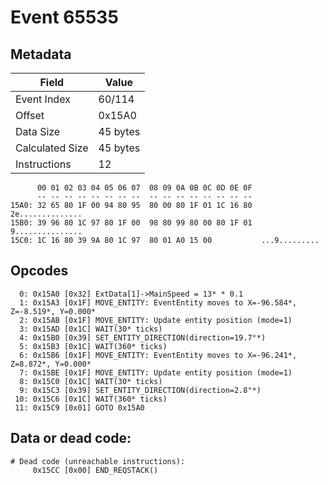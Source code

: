 # Event 65535

## Metadata

| Field           | Value    |
|-----------------|----------|
| Event Index     | 60/114   |
| Offset          | 0x15A0   |
| Data Size       | 45 bytes |
| Calculated Size | 45 bytes |
| Instructions    | 12       |

```
      00 01 02 03 04 05 06 07  08 09 0A 0B 0C 0D 0E 0F
      -- -- -- -- -- -- -- --  -- -- -- -- -- -- -- --
15A0: 32 65 80 1F 00 94 80 95  80 00 80 1F 01 1C 16 80  2e..............
15B0: 39 96 80 1C 97 80 1F 00  98 80 99 80 00 80 1F 01  9...............
15C0: 1C 16 80 39 9A 80 1C 97  80 01 A0 15 00           ...9.........   
```

## Opcodes

```
  0: 0x15A0 [0x32] ExtData[1]->MainSpeed = 13* * 0.1
  1: 0x15A3 [0x1F] MOVE_ENTITY: EventEntity moves to X=-96.584*, Z=-8.519*, Y=0.000*
  2: 0x15AB [0x1F] MOVE_ENTITY: Update entity position (mode=1)
  3: 0x15AD [0x1C] WAIT(30* ticks)
  4: 0x15B0 [0x39] SET_ENTITY_DIRECTION(direction=19.7°*)
  5: 0x15B3 [0x1C] WAIT(360* ticks)
  6: 0x15B6 [0x1F] MOVE_ENTITY: EventEntity moves to X=-96.241*, Z=8.872*, Y=0.000*
  7: 0x15BE [0x1F] MOVE_ENTITY: Update entity position (mode=1)
  8: 0x15C0 [0x1C] WAIT(30* ticks)
  9: 0x15C3 [0x39] SET_ENTITY_DIRECTION(direction=2.8°*)
 10: 0x15C6 [0x1C] WAIT(360* ticks)
 11: 0x15C9 [0x01] GOTO 0x15A0
```

## Data or dead code:

```
# Dead code (unreachable instructions):
     0x15CC [0x00] END_REQSTACK()
```